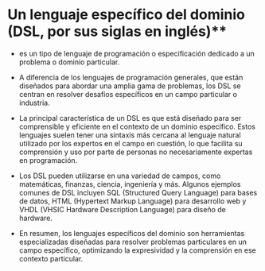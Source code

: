 # Un lenguaje específico del dominio (DSL, por sus siglas en inglés)** 
- es un tipo de lenguaje de programación o especificación dedicado a un problema o dominio particular.
- A diferencia de los lenguajes de programación generales, que están diseñados para abordar una amplia gama de problemas, los DSL se centran en resolver desafíos específicos en un campo particular o industria.

- La principal característica de un DSL es que está diseñado para ser comprensible y eficiente en el contexto de un dominio específico. 
Estos lenguajes suelen tener una sintaxis más cercana al lenguaje natural utilizado por los expertos en el campo en cuestión, lo que facilita su comprensión y uso por parte de personas no necesariamente expertas en programación.

- Los DSL pueden utilizarse en una variedad de campos, como matemáticas, finanzas, ciencia, ingeniería y más. Algunos ejemplos comunes de DSL incluyen SQL (Structured Query Language) para bases de datos, HTML (Hypertext Markup Language) para desarrollo web y VHDL (VHSIC Hardware Description Language) para diseño de hardware.

- En resumen, los lenguajes específicos del dominio son herramientas especializadas diseñadas para resolver problemas particulares en un campo específico, optimizando la expresividad y la comprensión en ese contexto particular.